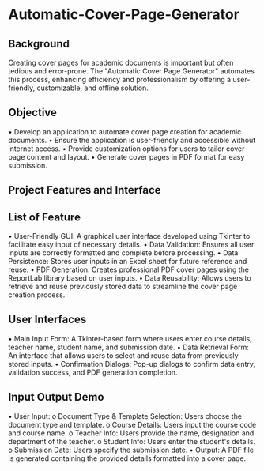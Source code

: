 # Automatic-Cover-Page-Generator

## Background
Creating cover pages for academic documents is important but often tedious and error-prone. The "Automatic Cover Page Generator" automates this process, enhancing efficiency and professionalism by offering a user-friendly, customizable, and offline solution.

## Objective
• Develop an application to automate cover page creation for academic documents.
• Ensure the application is user-friendly and accessible without internet access.
• Provide customization options for users to tailor cover page content and layout.
• Generate cover pages in PDF format for easy submission.

## Project Features and Interface
## List of Feature
• User-Friendly GUI: A graphical user interface developed using Tkinter to facilitate easy
input of necessary details.
• Data Validation: Ensures all user inputs are correctly formatted and complete before
processing.
• Data Persistence: Stores user inputs in an Excel sheet for future reference and reuse.
• PDF Generation: Creates professional PDF cover pages using the ReportLab library based
on user inputs.
• Data Reusability: Allows users to retrieve and reuse previously stored data to streamline
the cover page creation process.

## User Interfaces
• Main Input Form: A Tkinter-based form where users enter course details, teacher name,
student name, and submission date.
• Data Retrieval Form: An interface that allows users to select and reuse data from
previously stored inputs.
• Confirmation Dialogs: Pop-up dialogs to confirm data entry, validation success, and PDF
generation completion.

## Input Output Demo
• User Input:
o Document Type & Template Selection: Users choose the document type and
template.
o Course Details: Users input the course code and course name.
o Teacher Info: Users provide the name, designation and department of the teacher.
o Student Info: Users enter the student's details.
o Submission Date: Users specify the submission date.
• Output: A PDF file is generated containing the provided details formatted into a cover
page.
